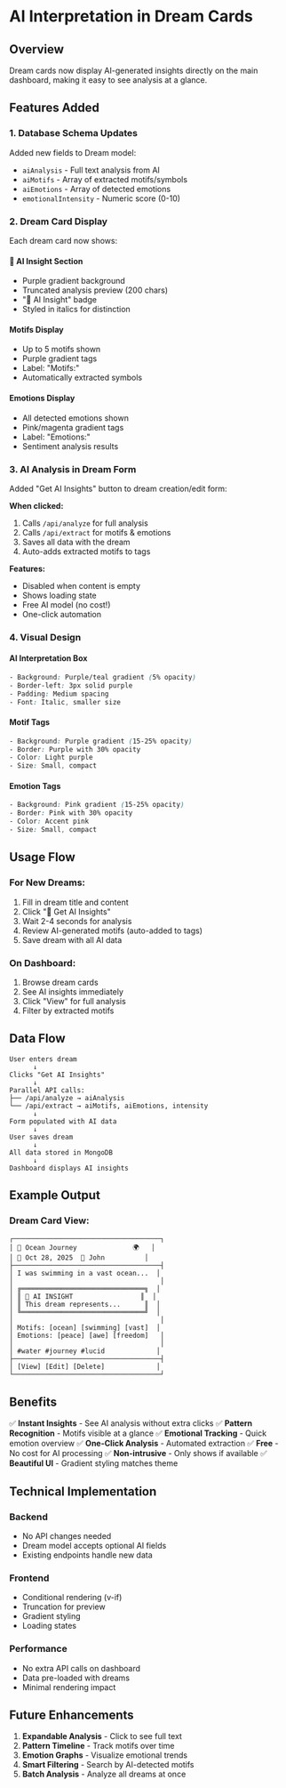 # AI Interpretation in Dream Cards

## Overview

Dream cards now display AI-generated insights directly on the main dashboard, making it easy to see analysis at a glance.

## Features Added

### 1. **Database Schema Updates**
Added new fields to Dream model:
- `aiAnalysis` - Full text analysis from AI
- `aiMotifs` - Array of extracted motifs/symbols
- `aiEmotions` - Array of detected emotions
- `emotionalIntensity` - Numeric score (0-10)

### 2. **Dream Card Display**

Each dream card now shows:

#### 🤖 AI Insight Section
- Purple gradient background
- Truncated analysis preview (200 chars)
- "🤖 AI Insight" badge
- Styled in italics for distinction

#### Motifs Display
- Up to 5 motifs shown
- Purple gradient tags
- Label: "Motifs:"
- Automatically extracted symbols

#### Emotions Display  
- All detected emotions shown
- Pink/magenta gradient tags
- Label: "Emotions:"
- Sentiment analysis results

### 3. **AI Analysis in Dream Form**

Added "Get AI Insights" button to dream creation/edit form:

**When clicked:**
1. Calls `/api/analyze` for full analysis
2. Calls `/api/extract` for motifs & emotions
3. Saves all data with the dream
4. Auto-adds extracted motifs to tags

**Features:**
- Disabled when content is empty
- Shows loading state
- Free AI model (no cost!)
- One-click automation

### 4. **Visual Design**

#### AI Interpretation Box
```scss
- Background: Purple/teal gradient (5% opacity)
- Border-left: 3px solid purple
- Padding: Medium spacing
- Font: Italic, smaller size
```

#### Motif Tags
```scss
- Background: Purple gradient (15-25% opacity)
- Border: Purple with 30% opacity
- Color: Light purple
- Size: Small, compact
```

#### Emotion Tags
```scss
- Background: Pink gradient (15-25% opacity)
- Border: Pink with 30% opacity
- Color: Accent pink
- Size: Small, compact
```

## Usage Flow

### For New Dreams:
1. Fill in dream title and content
2. Click "🤖 Get AI Insights"
3. Wait 2-4 seconds for analysis
4. Review AI-generated motifs (auto-added to tags)
5. Save dream with all AI data

### On Dashboard:
1. Browse dream cards
2. See AI insights immediately
3. Click "View" for full analysis
4. Filter by extracted motifs

## Data Flow

```
User enters dream
      ↓
Clicks "Get AI Insights"
      ↓
Parallel API calls:
├── /api/analyze → aiAnalysis
└── /api/extract → aiMotifs, aiEmotions, intensity
      ↓
Form populated with AI data
      ↓
User saves dream
      ↓
All data stored in MongoDB
      ↓
Dashboard displays AI insights
```

## Example Output

### Dream Card View:
```
┌─────────────────────────────────────┐
│ 🌊 Ocean Journey              🌍   │
│ 📅 Oct 28, 2025  👤 John          │
├─────────────────────────────────────┤
│ I was swimming in a vast ocean...  │
│                                     │
│ ╔═══════════════════════════════╗  │
│ ║ 🤖 AI INSIGHT                 ║  │
│ ║ This dream represents...      ║  │
│ ╚═══════════════════════════════╝  │
│                                     │
│ Motifs: [ocean] [swimming] [vast]  │
│ Emotions: [peace] [awe] [freedom]   │
│                                     │
│ #water #journey #lucid             │
├─────────────────────────────────────┤
│ [View] [Edit] [Delete]             │
└─────────────────────────────────────┘
```

## Benefits

✅ **Instant Insights** - See AI analysis without extra clicks
✅ **Pattern Recognition** - Motifs visible at a glance
✅ **Emotional Tracking** - Quick emotion overview
✅ **One-Click Analysis** - Automated extraction
✅ **Free** - No cost for AI processing
✅ **Non-intrusive** - Only shows if available
✅ **Beautiful UI** - Gradient styling matches theme

## Technical Implementation

### Backend
- No API changes needed
- Dream model accepts optional AI fields
- Existing endpoints handle new data

### Frontend  
- Conditional rendering (v-if)
- Truncation for preview
- Gradient styling
- Loading states

### Performance
- No extra API calls on dashboard
- Data pre-loaded with dreams
- Minimal rendering impact

## Future Enhancements

1. **Expandable Analysis** - Click to see full text
2. **Pattern Timeline** - Track motifs over time
3. **Emotion Graphs** - Visualize emotional trends
4. **Smart Filtering** - Search by AI-detected motifs
5. **Batch Analysis** - Analyze all dreams at once
